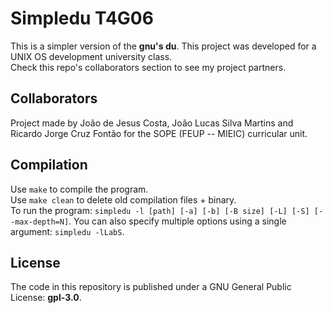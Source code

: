 # Simpledu T4G06

This is a simpler version of the **gnu's du**. This project was
developed for a UNIX OS development university class.  
Check this repo's collaborators section to see my project partners.

## Collaborators

Project made by João de Jesus Costa, João Lucas Silva Martins and
Ricardo Jorge Cruz Fontão for the SOPE (FEUP -- MIEIC) curricular
unit.

## Compilation

Use `make` to compile the program.  
Use `make clean` to delete old compilation files + binary.  
To run the program: `simpledu -l [path] [-a] [-b] [-B size] [-L] [-S]
[--max-depth=N]`. You can also specify multiple options using a single
argument: `simpledu -lLabS`.

## License

The code in this repository is published under a GNU General
Public License: **gpl-3.0**.

